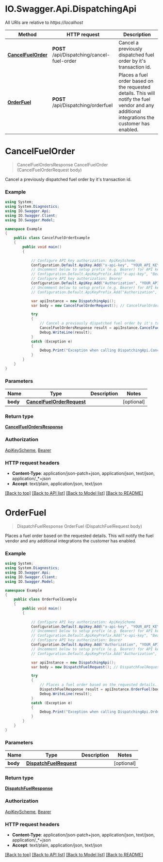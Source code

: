 # IO.Swagger.Api.DispatchingApi

All URIs are relative to *https://localhost*

Method | HTTP request | Description
------------- | ------------- | -------------
[**CancelFuelOrder**](DispatchingApi.md#cancelfuelorder) | **POST** /api/Dispatching/cancel-fuel-order | Cancel a previously dispatched fuel order by it&#39;s transaction id.
[**OrderFuel**](DispatchingApi.md#orderfuel) | **POST** /api/Dispatching/orderfuel | Places a fuel order based on the requested details.  This will notify the fuel vendor and any additional integrations the customer has enabled.


<a name="cancelfuelorder"></a>
# **CancelFuelOrder**
> CancelFuelOrdersResponse CancelFuelOrder (CancelFuelOrderRequest body)

Cancel a previously dispatched fuel order by it's transaction id.

### Example
```csharp
using System;
using System.Diagnostics;
using IO.Swagger.Api;
using IO.Swagger.Client;
using IO.Swagger.Model;

namespace Example
{
    public class CancelFuelOrderExample
    {
        public void main()
        {
            
            // Configure API key authorization: ApiKeyScheme
            Configuration.Default.ApiKey.Add("x-api-key", "YOUR_API_KEY");
            // Uncomment below to setup prefix (e.g. Bearer) for API key, if needed
            // Configuration.Default.ApiKeyPrefix.Add("x-api-key", "Bearer");
            // Configure API key authorization: Bearer
            Configuration.Default.ApiKey.Add("Authorization", "YOUR_API_KEY");
            // Uncomment below to setup prefix (e.g. Bearer) for API key, if needed
            // Configuration.Default.ApiKeyPrefix.Add("Authorization", "Bearer");

            var apiInstance = new DispatchingApi();
            var body = new CancelFuelOrderRequest(); // CancelFuelOrderRequest |  (optional) 

            try
            {
                // Cancel a previously dispatched fuel order by it's transaction id.
                CancelFuelOrdersResponse result = apiInstance.CancelFuelOrder(body);
                Debug.WriteLine(result);
            }
            catch (Exception e)
            {
                Debug.Print("Exception when calling DispatchingApi.CancelFuelOrder: " + e.Message );
            }
        }
    }
}
```

### Parameters

Name | Type | Description  | Notes
------------- | ------------- | ------------- | -------------
 **body** | [**CancelFuelOrderRequest**](CancelFuelOrderRequest.md)|  | [optional] 

### Return type

[**CancelFuelOrdersResponse**](CancelFuelOrdersResponse.md)

### Authorization

[ApiKeyScheme](../README.md#ApiKeyScheme), [Bearer](../README.md#Bearer)

### HTTP request headers

 - **Content-Type**: application/json-patch+json, application/json, text/json, application/_*+json
 - **Accept**: text/plain, application/json, text/json

[[Back to top]](#) [[Back to API list]](../README.md#documentation-for-api-endpoints) [[Back to Model list]](../README.md#documentation-for-models) [[Back to README]](../README.md)

<a name="orderfuel"></a>
# **OrderFuel**
> DispatchFuelResponse OrderFuel (DispatchFuelRequest body)

Places a fuel order based on the requested details.  This will notify the fuel vendor and any additional integrations the customer has enabled.

### Example
```csharp
using System;
using System.Diagnostics;
using IO.Swagger.Api;
using IO.Swagger.Client;
using IO.Swagger.Model;

namespace Example
{
    public class OrderFuelExample
    {
        public void main()
        {
            
            // Configure API key authorization: ApiKeyScheme
            Configuration.Default.ApiKey.Add("x-api-key", "YOUR_API_KEY");
            // Uncomment below to setup prefix (e.g. Bearer) for API key, if needed
            // Configuration.Default.ApiKeyPrefix.Add("x-api-key", "Bearer");
            // Configure API key authorization: Bearer
            Configuration.Default.ApiKey.Add("Authorization", "YOUR_API_KEY");
            // Uncomment below to setup prefix (e.g. Bearer) for API key, if needed
            // Configuration.Default.ApiKeyPrefix.Add("Authorization", "Bearer");

            var apiInstance = new DispatchingApi();
            var body = new DispatchFuelRequest(); // DispatchFuelRequest |  (optional) 

            try
            {
                // Places a fuel order based on the requested details.  This will notify the fuel vendor and any additional integrations the customer has enabled.
                DispatchFuelResponse result = apiInstance.OrderFuel(body);
                Debug.WriteLine(result);
            }
            catch (Exception e)
            {
                Debug.Print("Exception when calling DispatchingApi.OrderFuel: " + e.Message );
            }
        }
    }
}
```

### Parameters

Name | Type | Description  | Notes
------------- | ------------- | ------------- | -------------
 **body** | [**DispatchFuelRequest**](DispatchFuelRequest.md)|  | [optional] 

### Return type

[**DispatchFuelResponse**](DispatchFuelResponse.md)

### Authorization

[ApiKeyScheme](../README.md#ApiKeyScheme), [Bearer](../README.md#Bearer)

### HTTP request headers

 - **Content-Type**: application/json-patch+json, application/json, text/json, application/_*+json
 - **Accept**: text/plain, application/json, text/json

[[Back to top]](#) [[Back to API list]](../README.md#documentation-for-api-endpoints) [[Back to Model list]](../README.md#documentation-for-models) [[Back to README]](../README.md)

